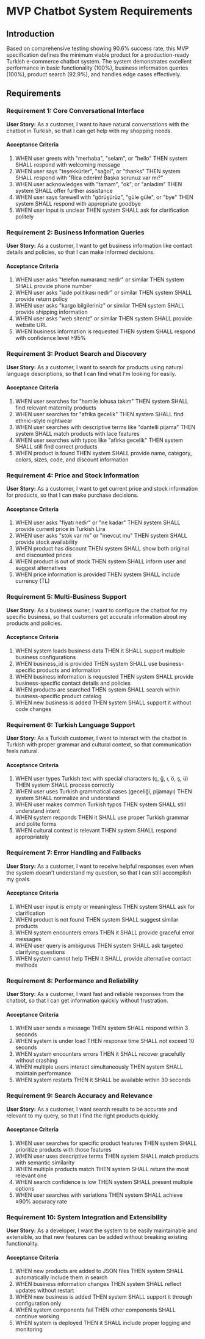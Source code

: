 # MVP Chatbot System Requirements

## Introduction

Based on comprehensive testing showing 90.6% success rate, this MVP specification defines the minimum viable product for a production-ready Turkish e-commerce chatbot system. The system demonstrates excellent performance in basic functionality (100%), business information queries (100%), product search (92.9%), and handles edge cases effectively.

## Requirements

### Requirement 1: Core Conversational Interface

**User Story:** As a customer, I want to have natural conversations with the chatbot in Turkish, so that I can get help with my shopping needs.

#### Acceptance Criteria

1. WHEN user greets with "merhaba", "selam", or "hello" THEN system SHALL respond with welcoming message
2. WHEN user says "teşekkürler", "sağol", or "thanks" THEN system SHALL respond with "Rica ederim! Başka sorunuz var mı?"
3. WHEN user acknowledges with "tamam", "ok", or "anladım" THEN system SHALL offer further assistance
4. WHEN user says farewell with "görüşürüz", "güle güle", or "bye" THEN system SHALL respond with appropriate goodbye
5. WHEN user input is unclear THEN system SHALL ask for clarification politely

### Requirement 2: Business Information Queries

**User Story:** As a customer, I want to get business information like contact details and policies, so that I can make informed decisions.

#### Acceptance Criteria

1. WHEN user asks "telefon numaranız nedir" or similar THEN system SHALL provide phone number
2. WHEN user asks "iade politikası nedir" or similar THEN system SHALL provide return policy
3. WHEN user asks "kargo bilgileriniz" or similar THEN system SHALL provide shipping information
4. WHEN user asks "web siteniz" or similar THEN system SHALL provide website URL
5. WHEN business information is requested THEN system SHALL respond with confidence level ≥95%

### Requirement 3: Product Search and Discovery

**User Story:** As a customer, I want to search for products using natural language descriptions, so that I can find what I'm looking for easily.

#### Acceptance Criteria

1. WHEN user searches for "hamile lohusa takım" THEN system SHALL find relevant maternity products
2. WHEN user searches for "afrika gecelik" THEN system SHALL find ethnic-style nightwear
3. WHEN user searches with descriptive terms like "dantelli pijama" THEN system SHALL match products with lace features
4. WHEN user searches with typos like "afirka gecelik" THEN system SHALL still find correct products
5. WHEN product is found THEN system SHALL provide name, category, colors, sizes, code, and discount information

### Requirement 4: Price and Stock Information

**User Story:** As a customer, I want to get current price and stock information for products, so that I can make purchase decisions.

#### Acceptance Criteria

1. WHEN user asks "fiyatı nedir" or "ne kadar" THEN system SHALL provide current price in Turkish Lira
2. WHEN user asks "stok var mı" or "mevcut mu" THEN system SHALL provide stock availability
3. WHEN product has discount THEN system SHALL show both original and discounted prices
4. WHEN product is out of stock THEN system SHALL inform user and suggest alternatives
5. WHEN price information is provided THEN system SHALL include currency (TL)

### Requirement 5: Multi-Business Support

**User Story:** As a business owner, I want to configure the chatbot for my specific business, so that customers get accurate information about my products and policies.

#### Acceptance Criteria

1. WHEN system loads business data THEN it SHALL support multiple business configurations
2. WHEN business_id is provided THEN system SHALL use business-specific products and information
3. WHEN business information is requested THEN system SHALL provide business-specific contact details and policies
4. WHEN products are searched THEN system SHALL search within business-specific product catalog
5. WHEN new business is added THEN system SHALL support it without code changes

### Requirement 6: Turkish Language Support

**User Story:** As a Turkish customer, I want to interact with the chatbot in Turkish with proper grammar and cultural context, so that communication feels natural.

#### Acceptance Criteria

1. WHEN user types Turkish text with special characters (ç, ğ, ı, ö, ş, ü) THEN system SHALL process correctly
2. WHEN user uses Turkish grammatical cases (geceliği, pijamayı) THEN system SHALL normalize and understand
3. WHEN user makes common Turkish typos THEN system SHALL still understand intent
4. WHEN system responds THEN it SHALL use proper Turkish grammar and polite forms
5. WHEN cultural context is relevant THEN system SHALL respond appropriately

### Requirement 7: Error Handling and Fallbacks

**User Story:** As a customer, I want to receive helpful responses even when the system doesn't understand my question, so that I can still accomplish my goals.

#### Acceptance Criteria

1. WHEN user input is empty or meaningless THEN system SHALL ask for clarification
2. WHEN product is not found THEN system SHALL suggest similar products
3. WHEN system encounters errors THEN it SHALL provide graceful error messages
4. WHEN user query is ambiguous THEN system SHALL ask targeted clarifying questions
5. WHEN system cannot help THEN it SHALL provide alternative contact methods

### Requirement 8: Performance and Reliability

**User Story:** As a customer, I want fast and reliable responses from the chatbot, so that I can get information quickly without frustration.

#### Acceptance Criteria

1. WHEN user sends a message THEN system SHALL respond within 3 seconds
2. WHEN system is under load THEN response time SHALL not exceed 10 seconds
3. WHEN system encounters errors THEN it SHALL recover gracefully without crashing
4. WHEN multiple users interact simultaneously THEN system SHALL maintain performance
5. WHEN system restarts THEN it SHALL be available within 30 seconds

### Requirement 9: Search Accuracy and Relevance

**User Story:** As a customer, I want search results to be accurate and relevant to my query, so that I find the right products quickly.

#### Acceptance Criteria

1. WHEN user searches for specific product features THEN system SHALL prioritize products with those features
2. WHEN user uses descriptive terms THEN system SHALL match products with semantic similarity
3. WHEN multiple products match THEN system SHALL return the most relevant one
4. WHEN search confidence is low THEN system SHALL present multiple options
5. WHEN user searches with variations THEN system SHALL achieve ≥90% accuracy rate

### Requirement 10: System Integration and Extensibility

**User Story:** As a developer, I want the system to be easily maintainable and extensible, so that new features can be added without breaking existing functionality.

#### Acceptance Criteria

1. WHEN new products are added to JSON files THEN system SHALL automatically include them in search
2. WHEN business information changes THEN system SHALL reflect updates without restart
3. WHEN new business is added THEN system SHALL support it through configuration only
4. WHEN system components fail THEN other components SHALL continue working
5. WHEN system is deployed THEN it SHALL include proper logging and monitoring
